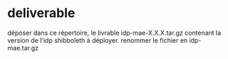 # deliverable

déposer dans ce répertoire, le livrable idp-mae-X.X.X.tar.gz contenant la version de l'idp shibboleth à déployer.
renommer le fichier en idp-mae.tar.gz
